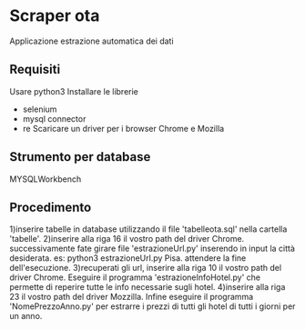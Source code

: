 # Scraper ota
Applicazione estrazione automatica dei dati
## Requisiti
Usare python3
Installare le librerie
- selenium
- mysql connector
- re
Scaricare un driver per i browser Chrome e Mozilla

## Strumento per database
MYSQLWorkbench
## Procedimento
1)inserire tabelle in database utilizzando il file 'tabelleota.sql' nella cartella 'tabelle'.
2)inserire alla riga 16 il vostro path del driver Chrome. successivamente fate girare file 'estrazioneUrl.py' inserendo in input la città desiderata.
es: python3 estrazioneUrl.py Pisa. attendere la fine dell'esecuzione.
3)recuperati gli url, inserire alla riga 10 il vostro path del driver Chrome. Eseguire il programma 'estrazioneInfoHotel.py' che permette di reperire tutte le info necessarie sugli hotel.
4)inserire alla riga 23 il vostro path del driver Mozzilla. Infine eseguire il programma 'NomePrezzoAnno.py' per estrarre i prezzi di tutti gli hotel di tutti i giorni per un anno.
